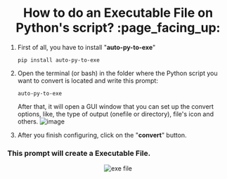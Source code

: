<h1 align="center">How to do an Executable File on Python's script? :page_facing_up:</h1>

1. First of all, you have to install "**auto-py-to-exe**"

      `pip install auto-py-to-exe`
2. Open the terminal (or bash) in the folder where the Python script you want to convert is located and write this prompt:

      `auto-py-to-exe`
   
   After that, it will open a GUI window that you can set up the convert options, like, the type of output (onefile or directory), file's icon and others.
   ![image](https://github.com/matheusarjc/python-exe/assets/96945958/da70215b-3c4c-4646-9ecb-6e8a72437446)
3. After you finish configuring, click on the "**convert**" button.

<h3>This prompt will create a Executable File.</h3>
   <p align="center"><img src="https://github.com/matheusarjc/python-exe/assets/96945958/2f22ff2a-979e-44a4-91e1-2fdf9609b324" alt="exe file" /></p>
